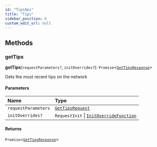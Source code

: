 ```yaml
---
id: "TipsApi"
title: "Tips"
sidebar_position: 0
custom_edit_url: null
---
```


## Methods

### getTips

**getTips**(`requestParameters?`, `initOverrides?`): `Promise`<[`GetTipsResponse`](../interfaces/GetTipsResponse.md)\>

Gets the most recent tips on the network

#### Parameters

| Name | Type |
| :------ | :------ |
| `requestParameters` | [`GetTipsRequest`](../interfaces/GetTipsRequest.md) |
| `initOverrides?` | `RequestInit` \| [`InitOverrideFunction`](../modules.md#initoverridefunction) |

#### Returns

`Promise`<[`GetTipsResponse`](../interfaces/GetTipsResponse.md)\>
